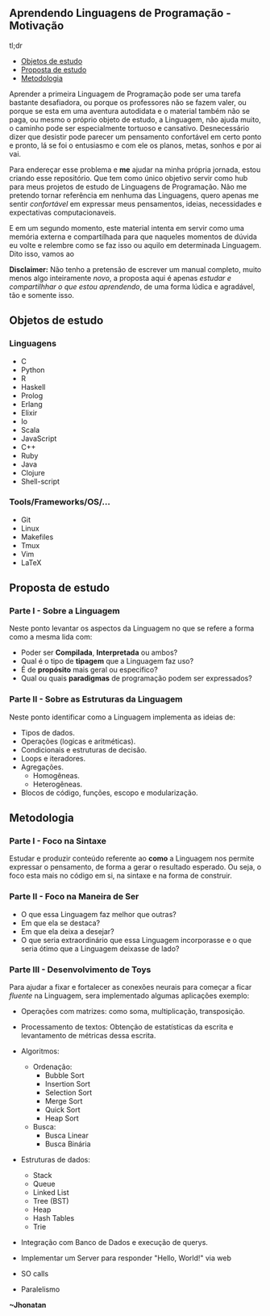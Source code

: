 ## Aprendendo Linguagens de Programação - Motivação

tl;dr
- [Objetos de estudo](#objetos-de-estudo)
- [Proposta de estudo](#proposta-de-estudo)
- [Metodologia](#metodologia)


Aprender a primeira Linguagem de Programação pode ser uma tarefa bastante
desafiadora, ou porque os professores não se fazem valer, ou porque se esta em
uma aventura autodidata e o material também não se paga, ou mesmo o próprio
objeto de estudo, a Linguagem, não ajuda muito, o caminho pode ser
especialmente tortuoso e cansativo. Desnecessário dizer que desistir pode
parecer um pensamento confortável em certo ponto e pronto, lá se foi o
entusiasmo e com ele os planos, metas, sonhos e por ai vai.

Para endereçar esse problema e **me** ajudar na minha própria jornada, estou
criando esse repositório. Que tem como único objetivo servir como hub para meus
projetos de estudo de Linguagens de Programação. Não me pretendo tornar
referência em nenhuma das Linguagens, quero apenas me sentir *confortável* em
expressar meus pensamentos, ideias, necessidades e expectativas
computacionaveis.

E em um segundo momento, este material intenta em servir como uma memória
externa e compartilhada para que naqueles momentos de dúvida eu volte e
relembre como se faz isso ou aquilo em determinada Linguagem. Dito isso, vamos
ao


**Disclaimer:** Não tenho a pretensão de escrever um manual completo, muito
menos algo inteiramente *novo*, a proposta aqui é apenas *estudar e
compartilhhar o que estou aprendendo*, de uma forma lúdica e agradável, tão e
somente isso.


## Objetos de estudo
### Linguagens
- C
- Python
- R
- Haskell
- Prolog
- Erlang
- Elixir
- Io
- Scala
- JavaScript
- C++
- Ruby
- Java
- Clojure
- Shell-script

### Tools/Frameworks/OS/...
- Git
- Linux
- Makefiles
- Tmux
- Vim
- LaTeX


## Proposta de estudo
### Parte I - Sobre a Linguagem

Neste ponto levantar os aspectos da Linguagem no que se refere a forma como a
mesma lida com:
- Poder ser **Compilada**, **Interpretada** ou ambos?
- Qual é o tipo de **tipagem** que a Linguagem faz uso?
- É de **propósito** mais geral ou especifico?
- Qual ou quais **paradigmas** de programação podem ser expressados?

### Parte II - Sobre as Estruturas da Linguagem

Neste ponto identificar como a Linguagem implementa as ideias de:
- Tipos de dados.
- Operações (logicas e aritméticas).
- Condicionais e estruturas de decisão.
- Loops e iteradores.
- Agregações.
  - Homogêneas.
  - Heterogêneas.
- Blocos de código, funções, escopo e modularização.


## Metodologia
### Parte I - Foco na Sintaxe
Estudar e produzir conteúdo referente ao **como** a Linguagem nos permite 
expressar o pensamento, de forma a gerar o resultado esperado. Ou seja, o foco
esta mais no código em si, na sintaxe e na forma de construir.

### Parte II - Foco na Maneira de Ser
- O que essa Linguagem faz melhor que outras? 
- Em que ela se destaca? 
- Em que ela deixa a desejar? 
- O que seria extraordinário que essa Linguagem incorporasse e o que seria ótimo que a Linguagem deixasse de lado?

### Parte III - Desenvolvimento de Toys
Para ajudar a fixar e fortalecer as conexões neurais para começar a ficar
_fluente_ na Linguagem, sera implementado algumas aplicações exemplo:
- Operações com matrizes: como soma, multiplicação, transposição.
- Processamento de textos: Obtenção de estatísticas da escrita e levantamento
  de métricas dessa escrita.
- Algoritmos:
  - Ordenação:
    - Bubble Sort
    - Insertion Sort
    - Selection Sort
    - Merge Sort
    - Quick Sort
    - Heap Sort
  - Busca:
    - Busca Linear
    - Busca Binária
- Estruturas de dados:
  - Stack
  - Queue
  - Linked List
  - Tree (BST)
  - Heap
  - Hash Tables
  - Trie

- Integração com Banco de Dados e execução de querys.
- Implementar um Server para responder "Hello, World!" via web
- SO calls
- Paralelismo


**~Jhonatan**
